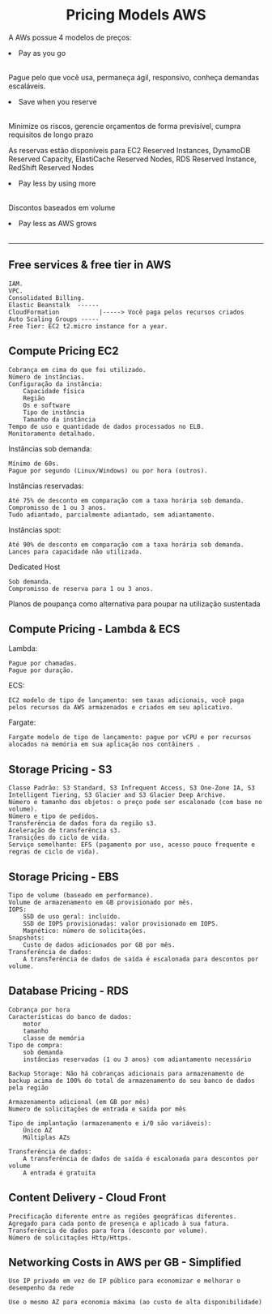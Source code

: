 <h1 align="center">Pricing Models AWS</h1>

A AWs possue 4 modelos de preços:

<li>Pay as you go</li><br>

Pague pelo que você usa, permaneça ágil, responsivo, conheça demandas escaláveis.

<li>Save when you reserve</li><br>

Minimize os riscos, gerencie orçamentos de forma previsível, cumpra requisitos de longo prazo

As reservas estão disponíveis para EC2 Reserved Instances, DynamoDB Reserved Capacity, ElastiCache Reserved Nodes, RDS Reserved Instance, RedShift Reserved Nodes

<li>Pay less by using more</li><br>

Discontos baseados em volume

<li>Pay less as AWS grows</li><br>

<hr>

<h2>Free services & free tier in AWS</h2>

    IAM.
    VPC.
    Consolidated Billing.
    Elastic Beanstalk  ------
    CloudFormation           |-----> Você paga pelos recursos criados
    Auto Scaling Groups -----
    Free Tier: EC2 t2.micro instance for a year.

<h2>Compute Pricing EC2</h2>

    Cobrança em cima do que foi utilizado.
    Número de instâncias.
    Configuração da instância:
        Capacidade física
        Região
        Os e software
        Tipo de instância
        Tamanho da instância
    Tempo de uso e quantidade de dados processados no ELB.
    Monitoramento detalhado.

Instâncias sob demanda:

    Mínimo de 60s.
    Pague por segundo (Linux/Windows) ou por hora (outros).

Instâncias reservadas:

    Até 75% de desconto em comparação com a taxa horária sob demanda.
    Compromisso de 1 ou 3 anos.
    Tudo adiantado, parcialmente adiantado, sem adiantamento.

Instâncias spot:

    Até 90% de desconto em comparação com a taxa horária sob demanda.
    Lances para capacidade não utilizada.

Dedicated Host

    Sob demanda.
    Compromisso de reserva para 1 ou 3 anos.

Planos de poupança como alternativa para poupar na utilização sustentada

<h2>Compute Pricing - Lambda & ECS</h2>

Lambda:

    Pague por chamadas.
    Pague por duração.

ECS:

    EC2 modelo de tipo de lançamento: sem taxas adicionais, você paga pelos recursos da AWS armazenados e criados em seu aplicativo.

Fargate:

    Fargate modelo de tipo de lançamento: pague por vCPU e por recursos alocados na memória em sua aplicação nos contâiners .

<h2>Storage Pricing - S3</h2>

    Classe Padrão: S3 Standard, S3 Infrequent Access, S3 One-Zone IA, S3 Intelligent Tiering, S3 Glacier and S3 Glacier Deep Archive.
    Número e tamanho dos objetos: o preço pode ser escalonado (com base no volume).
    Número e tipo de pedidos.
    Transferência de dados fora da região s3.
    Aceleração de transferência s3.
    Transições do ciclo de vida.
    Serviço semelhante: EFS (pagamento por uso, acesso pouco frequente e regras de ciclo de vida).

<h2>Storage Pricing - EBS</h2>

    Tipo de volume (baseado em performance).
    Volume de armazenamento em GB provisionado por mês.
    IOPS:
        SSD de uso geral: incluído.
        SSD de IOPS provisionadas: valor provisionado em IOPS.
        Magnético: número de solicitações.
    Snapshots:
        Custo de dados adicionados por GB por mês.
    Transferência de dados:
        A transferência de dados de saída é escalonada para descontos por volume.

<h2>Database Pricing - RDS</h2>

    Cobrança por hora
    Características do banco de dados:
        motor
        tamanho
        classe de memória
    Tipo de compra:
        sob demanda
        instâncias reservadas (1 ou 3 anos) com adiantamento necessário
    
    Backup Storage: Não há cobranças adicionais para armazenamento de backup acima de 100% do total de armazenamento do seu banco de dados pela região
    
    Armazenamento adicional (em GB por mês)
    Numero de solicitações de entrada e saída por mês
    
    Tipo de implantação (armazenamento e i/0 são variáveis):
        Único AZ
        Múltiplas AZs
    
    Transferência de dados:
        A transferência de dados de saída é escalonada para descontos por volume
        A entrada é gratuita

<h2>Content Delivery - Cloud Front</h2>

    Precificação diferente entre as regiões geográficas diferentes.
    Agregado para cada ponto de presença e aplicado à sua fatura.
    Transferência de dados para fora (desconto por volume).
    Número de solicitações Http/Https.

<h2>Networking Costs in AWS per GB - Simplified</h2>

    Use IP privado em vez de IP público para economizar e melhorar o desempenho da rede

    Use o mesmo AZ para economia máxima (ao custo de alta disponibilidade)